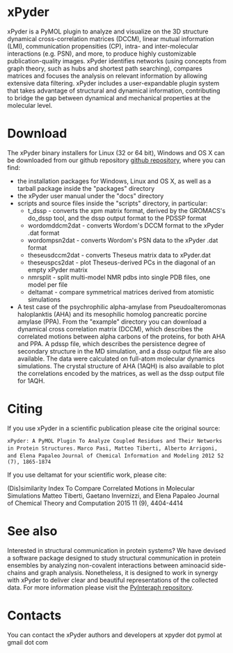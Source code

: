 # xPyder

xPyder is a PyMOL plugin to analyze and visualize on the 3D structure dynamical cross-correlation matrices (DCCM), linear mutual information (LMI), communication propensities (CP), intra- and inter-molecular interactions (e.g. PSN), and more, to produce highly customizable publication-quality images. xPyder identifies networks (using concepts from graph theory, such as hubs and shortest path searching), compares matrices and focuses the analysis on relevant information by allowing extensive data filtering. xPyder includes a user-expandable plugin system that takes advantage of structural and dynamical information, contributing to bridge the gap between dynamical and mechanical properties at the molecular level.

# Download

The xPyder binary installers for Linux (32 or 64 bit), Windows and OS X can be downloaded from our github repository [github repository](https://github.com/ELELAB/xpyder), where you can find:

* the installation packages for Windows, Linux and OS X, as well as a tarball package inside the "packages" directory
* the xPyder user manual under the "docs" directory
* scripts and source files inside the "scripts" directory, in particular:
  * t_dssp - converts the xpm matrix format, derived by the GROMACS's do_dssp tool, and the dssp output format to the PDSSP format
  * wordomddcm2dat - converts Wordom's DCCM format to the xPyder .dat format
  * wordompsn2dat - converts Wordom's PSN data to the xPyder .dat format
  * theseusdccm2dat - converts Theseus matrix data to xPyder.dat
  * theseuspcs2dat - plot Theseus-derived PCs in the diagonal of an empty xPyder matrix
  * nmrsplit - split multi-model NMR pdbs into single PDB files, one model per file
  * deltamat - compare symmetrical matrices derived from atomistic simulations
* A test case of the psychrophilic alpha-amylase from Pseudoalteromonas haloplanktis (AHA) and its mesophilic homolog pancreatic porcine amylase (PPA). From the "example" directory you can download a dynamical cross correlation matrix (DCCM), which describes the correlated motions between alpha carbons of the proteins, for both AHA and PPA. A pdssp file, which describes the persistence degree of secondary structure in the MD simulation, and a dssp output file are also available. The data were calculated on full-atom molecular dynamics simulations. The crystal structure of AHA (1AQH) is also available to plot the correlations encoded by the matrices, as well as the dssp output file for 1AQH.

# Citing

If you use xPyder in a scientific publication please cite the original source:

`xPyder: A PyMOL Plugin To Analyze Coupled Residues and Their Networks in Protein Structures.`
`Marco Pasi, Matteo Tiberti, Alberto Arrigoni, and Elena Papaleo`
`Journal of Chemical Information and Modeling 2012 52 (7), 1865-1874`

If you use deltamat for your scientific work, please cite:

(Dis)similarity Index To Compare Correlated Motions in Molecular Simulations
Matteo Tiberti, Gaetano Invernizzi, and Elena Papaleo
Journal of Chemical Theory and Computation 2015 11 (9), 4404-4414

# See also

Interested in structural communication in protein systems? We have devised a software package designed to study structural communication in protein ensembles by analyzing non-covalent interactions between aminoacid side-chains and graph analysis. Nonetheless, it is designed to work in synergy with xPyder to deliver clear and beautiful representations of the collected data. For more information please visit the [PyInteraph repository](https://github.com/ELELAB/PyInteraph).

# Contacts

You can contact the xPyder authors and developers at xpyder dot pymol at gmail dot com
